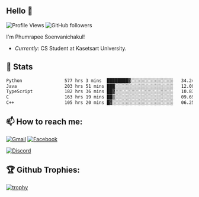 
<h2>Hello 👋</h2> 

![Profile Views](https://komarev.com/ghpvc/?username=Homiez09&label=Profile%20views&color=0e75b6&style=flat)
![GitHub followers](https://img.shields.io/github/followers/HomieZ09.svg?style=social&label=Follow)


I'm Phumrapee Soenvanichakul!

- <i>Currently:</i> CS Student at Kasetsart University.

<h2>👀 Stats</h2>

<!--START_SECTION:waka-->

```txt
Python                577 hrs 3 mins  ████████▓░░░░░░░░░░░░░░░░   34.24 %
Java                  203 hrs 51 mins ███░░░░░░░░░░░░░░░░░░░░░░   12.09 %
TypeScript            182 hrs 36 mins ██▓░░░░░░░░░░░░░░░░░░░░░░   10.83 %
C                     163 hrs 19 mins ██▒░░░░░░░░░░░░░░░░░░░░░░   09.69 %
C++                   105 hrs 20 mins █▓░░░░░░░░░░░░░░░░░░░░░░░   06.25 %
```

<!--END_SECTION:waka-->

<h2>📫 How to reach me:</h2>

<a href="mailto:phumrapeesoen1@gmail.com">![Gmail](https://img.shields.io/badge/Gmail-D14836?style=for-the-badge&logo=gmail&logoColor=white)</a> 
<a href="https://web.facebook.com/phumrapee.soenvanichakul.3/">![Facebook](https://img.shields.io/badge/Facebook-4267B2?style=for-the-badge&logo=facebook&logoColor=white)</a>

<a href="https://discord.gg/EWnAEUtFVm">![Discord](https://discord.c99.nl/widget/theme-1/297740667784921089.png)</a> 

<h2>🏆 Github Trophies:</h2>

[![trophy](https://github-profile-trophy.vercel.app/?username=Homiez09&theme=discord&row=1)](https://github.com/ryo-ma/github-profile-trophy)
